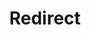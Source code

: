﻿---
layout: src/layouts/Redirect.astro
title: Redirect
redirect: /docs/octopus-rest-api/octopus-cli/list-releases
pubDate:  2023-01-01
navSearch: false
navSitemap: false
navMenu: false
---
